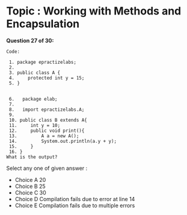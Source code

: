 Topic : Working with Methods and Encapsulation
==============================================
**Question 27 of 30:**
```
Code: 

 1. package epractizelabs;
 2. 
 3. public class A {
 4.     protected int y = 15;
 5. }


 6.   package elab;
 7. 
 8.   import epractizelabs.A;
 9. 
 10. public class B extends A{
 11.     int y = 10;
 12.     public void print(){
 13.         A a = new A();
 14.         System.out.println(a.y + y);
 15.     }
 16. } 
What is the output? 

```

Select any one of given answer :
- Choice A 20
- Choice B 25
- Choice C 30
- Choice D Compilation fails due to error at line 14
- Choice E Compilation fails due to multiple errors

